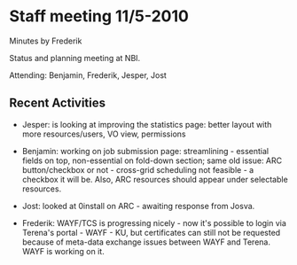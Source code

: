 # Staff meeting 11/5-2010

Minutes by Frederik

Status and planning meeting at NBI.

Attending: Benjamin, Frederik, Jesper, Jost 

## Recent Activities

 - Jesper: is looking at improving the statistics page: better layout with more resources/users, VO view, permissions


 - Benjamin: working on job submission page: streamlining - essential fields on top, non-essential on fold-down section; same old issue: ARC button/checkbox or not - cross-grid scheduling not feasible - a checkbox it will be. Also, ARC resources should appear under selectable resources.

 - Jost: looked at 0install on ARC - awaiting response from Josva.

 - Frederik: WAYF/TCS is progressing nicely - now it's possible to login via Terena's portal - WAYF - KU, but certificates can still not be requested because of meta-data exchange issues between WAYF and Terena. WAYF is working on it.